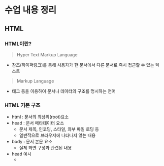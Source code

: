 # 수업 내용 정리
## HTML
### HTML이란?
> Hyper Text Markup Language
* 참조(하이퍼링크)를 통해 사용자가 한 문서에서 다른 문서로 즉시 접근할 수 있는 텍스트
> Markup Language
* 태그 등을 이용하여 문서나 데이터의 구조를 명시하는 언어
### HTML 기본 구조
* html : 문서의 최상위(root)요소
* head : 문서 메타데이터 요소
    * 문서 제목, 인코딩, 스타일, 외부 파일 로딩 등
    * 일반적으로 브라우저에 나타나지 않는 내용
* body : 문서 본문 요소
    * 실제 화면 구성과 관련된 내용
* head 예시
    * <title> : 브라우저 상단 타이틀
    * <meta> : 문서 레벨 메타데이터 요소
    * <link> : 외부 리소스 연결 요소(CSS파일, favicon)
    * <script> : 스크립트 요소 (JavaScript 파일/코드)
    * <style> : CSS 직접 작성
* 요소(element)
```terminal
<h1>contents</h1>
```
HTML의 요소는 태그와 내용으로 구성

* 속성(attribute)
```terminal
<a href="https://google.com"></a>
```
속성을

